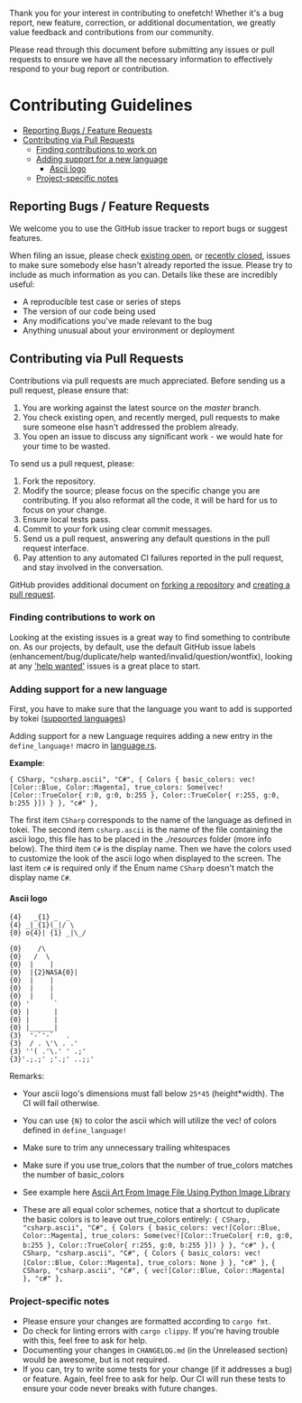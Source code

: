 Thank you for your interest in contributing to onefetch! Whether it's a bug report, new feature, correction, or additional 
documentation, we greatly value feedback and contributions from our community.

Please read through this document before submitting any issues or pull requests to ensure we have all the necessary 
information to effectively respond to your bug report or contribution.

# Contributing Guidelines

* [Reporting Bugs / Feature Requests](#reporting-bugs--feature-requests)
* [Contributing via Pull Requests](#contributing-via-pull-requests)
    * [Finding contributions to work on](#finding-contributions-to-work-on)
    * [Adding support for a new language](#adding-support-for-a-new-language)
      * [Ascii logo](#ascii-logo)
    * [Project-specific notes](#project-specific-notes)

## Reporting Bugs / Feature Requests

We welcome you to use the GitHub issue tracker to report bugs or suggest features.

When filing an issue, please check [existing open](https://github.com/o2sh/onefetch/issues), or [recently closed](https://github.com/o2sh/onefetch/issues?utf8=%E2%9C%93&q=is%3Aissue%20is%3Aclosed%20), issues to make sure somebody else hasn't already 
reported the issue. Please try to include as much information as you can. Details like these are incredibly useful:

* A reproducible test case or series of steps
* The version of our code being used
* Any modifications you've made relevant to the bug
* Anything unusual about your environment or deployment

## Contributing via Pull Requests

Contributions via pull requests are much appreciated. Before sending us a pull request, please ensure that:

1. You are working against the latest source on the *master* branch.
2. You check existing open, and recently merged, pull requests to make sure someone else hasn't addressed the problem already.
3. You open an issue to discuss any significant work - we would hate for your time to be wasted.

To send us a pull request, please:

1. Fork the repository.
2. Modify the source; please focus on the specific change you are contributing. If you also reformat all the code, it will be hard for us to focus on your change.
3. Ensure local tests pass.
4. Commit to your fork using clear commit messages.
5. Send us a pull request, answering any default questions in the pull request interface.
6. Pay attention to any automated CI failures reported in the pull request, and stay involved in the conversation.

GitHub provides additional document on [forking a repository](https://help.github.com/articles/fork-a-repo/) and 
[creating a pull request](https://help.github.com/articles/creating-a-pull-request/).

### Finding contributions to work on

Looking at the existing issues is a great way to find something to contribute on. As our projects, by default, use the default GitHub issue labels (enhancement/bug/duplicate/help wanted/invalid/question/wontfix), looking at any ['help wanted'](https://github.com/o2sh/onefetch/labels/help%20wanted) issues is a great place to start.

### Adding support for a new language

First, you have to make sure that the language you want to add is supported by tokei ([supported languages](https://github.com/XAMPPRocky/tokei#supported-languages))

Adding support for a new Language requires adding a new entry in the `define_language!` macro in [language.rs](https://raw.githubusercontent.com/o2sh/onefetch/master/src/language.rs).

**Example**:

```{ CSharp, "csharp.ascii", "C#", { Colors { basic_colors: vec![Color::Blue, Color::Magenta], true_colors: Some(vec![Color::TrueColor{ r:0, g:0, b:255 }, Color::TrueColor{ r:255, g:0, b:255 }]) } }, "c#" },```

The first item `CSharp` corresponds to the name of the language as defined in tokei. The second item `csharp.ascii` is the name of the file containing the ascii logo, this file has to be placed in the _./resources_ folder (more info below). The third item `C#` is the display name. Then we have the colors used to customize the look of the ascii logo when displayed to the screen. The last item `c#` is required only if the Enum name  `CSharp` doesn't match the display name `C#`.

#### Ascii logo

```
{4}   _{1} _  _ 
{4} _|_{1}(_|/ \
{0} o{4}| {1} _|\_/

{0}    /\
{0}   /  \
{0}  |    |
{0}  |{2}NASA{0}|
{0}  |    |
{0}  |    |
{0}  |    |
{0} '      `
{0} |      |
{0} |      |
{0} |______|
{3}  '-`'-`   .
{3}  / . \'\ . .'
{3} ''( .'\.' ' .;'
{3}'.;.;' ;'.;' ..;;'
```

Remarks:
 - Your ascii logo's dimensions must fall below `25*45` (height\*width). The CI will fail otherwise.
 - You can use `{N}` to color the ascii which will utilize the vec! of colors defined in `define_language!`
 - Make sure to trim any unnecessary trailing whitespaces
 - Make sure if you use true_colors that the number of true_colors matches the number of basic_colors
 - See example here [Ascii Art From Image File Using Python Image Library](https://github.com/o2sh/onefetch/wiki/ASCII-Art-From-Image-Using-Python-Image-Library)

 - These are all equal color schemes, notice that a shortcut to duplicate the basic colors is to leave out true_colors entirely:
  ```{ CSharp, "csharp.ascii", "C#", { Colors { basic_colors: vec![Color::Blue, Color::Magenta], true_colors: Some(vec![Color::TrueColor{ r:0, g:0, b:255 }, Color::TrueColor{ r:255, g:0, b:255 }]) } }, "c#" },```
  ```{ CSharp, "csharp.ascii", "C#", { Colors { basic_colors: vec![Color::Blue, Color::Magenta], true_colors: None } }, "c#" },```
  ```{ CSharp, "csharp.ascii", "C#", { vec![Color::Blue, Color::Magenta] }, "c#" },```

### Project-specific notes

- Please ensure your changes are formatted according to `cargo fmt`.
- Do check for linting errors with `cargo clippy`. If you're having trouble with this, feel free to ask for help.
- Documenting your changes in `CHANGELOG.md` (in the Unreleased section) would be awesome, but is not required.
- If you can, try to write some tests for your change (if it addresses a bug) or feature. Again, feel free to ask for help. Our CI will run these tests to ensure your code never breaks with future changes.

